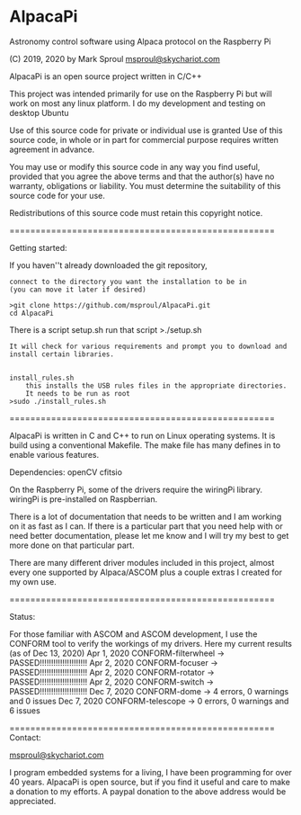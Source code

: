 # AlpacaPi
Astronomy control software using Alpaca protocol on the Raspberry Pi

(C) 2019, 2020 by Mark Sproul msproul@skychariot.com

AlpacaPi is an open source project written in C/C++

This project was intended primarily for use on the Raspberry Pi but will work
on most any linux platform.  I do my development and testing on desktop Ubuntu

Use of this source code for private or individual use is granted
Use of this source code, in whole or in part for commercial purpose requires
written agreement in advance.

You may use or modify this source code in any way you find useful, provided
that you agree the above terms and that the author(s) have no warranty, obligations or liability.
You must determine the suitability of this source code for your use.

Redistributions of this source code must retain this copyright notice.

===================================================

Getting started:

If you haven''t already downloaded the git repository,

	connect to the directory you want the installation to be in
	(you can move it later if desired)

	>git clone https://github.com/msproul/AlpacaPi.git
    cd AlpacaPi


There is a script setup.sh
run that script
	>./setup.sh

	It will check for various requirements and prompt you to download and install certain libraries.


	install_rules.sh
		this installs the USB rules files in the appropriate directories.
		It needs to be run as root
	>sudo ./install_rules.sh


===================================================

AlpacaPi is written in C and C++ to run on Linux operating systems.
It is build using a conventional Makefile.
The make file has many defines in to enable various features.

Dependencies:
	openCV
	cfitsio

On the Raspberry Pi, some of the drivers require the wiringPi library.
wiringPi is pre-installed on Raspberrian.


There is a lot of documentation that needs to be written and I am working on it
as fast as I can.  If there is a particular part that you need help with or
need better documentation, please let me know and I will try my best to get
more done on that particular part.

There are many different driver modules included in this project, almost every one supported by
Alpaca/ASCOM plus a couple extras I created for my own use.

===================================================

Status:

For those familiar with ASCOM and ASCOM development, I use the CONFORM tool to
verify the workings of my drivers.  Here my current results
(as of Dec 13, 2020)
	Apr  1,	2020	<MLS> CONFORM-filterwheel -> PASSED!!!!!!!!!!!!!!!!!!!!!
	Apr  2,	2020	<MLS> CONFORM-focuser -> PASSED!!!!!!!!!!!!!!!!!!!!!
	Apr  2,	2020	<MLS> CONFORM-rotator -> PASSED!!!!!!!!!!!!!!!!!!!!!
	Apr  2,	2020	<MLS> CONFORM-switch -> PASSED!!!!!!!!!!!!!!!!!!!!!
	Dec  7,	2020	<MLS> CONFORM-dome -> 4 errors, 0 warnings and 0 issues
	Dec  7,	2020	<MLS> CONFORM-telescope -> 0 errors, 0 warnings and 6 issues


===================================================
Contact:

msproul@skychariot.com

I program embedded systems for a living, I have been programming for over 40 years.
AlpacaPi is open source, but if you find it useful and care to make a donation to my efforts.
A paypal donation to the above address would be appreciated.

